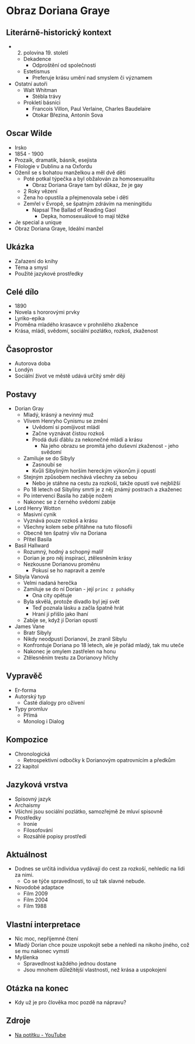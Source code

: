# Obraz Doriana Graye

## Literárně-historický kontext
- 2. polovina 19. století
    - Dekadence
        - Odproštění od společnosti
    - Estetismus
        - Preferuje krásu umění nad smyslem či významem
- Ostatní autoři
    - Walt Whitman
        - Stébla trávy
    - Prokletí básníci
        - Francois Villon, Paul Verlaine, Charles Baudelaire
        - Otokar Březina, Antonín Sova

## Oscar Wilde
- Irsko
- 1854 - 1900
- Prozaik, dramatik, básník, esejista
- Filologie v Dublinu a na Oxfordu
- Oženil se s bohatou manželkou a měl dvě děti
    - Poté potkal týpečka a byl obžalován za homosexualitu
        - Obraz Doriana Graye tam byl důkaz, že je gay
    - 2 Roky vězení
    - Žena ho opustila a přejmenovala sebe i děti
    - Zemřel v Evropě, se špatným zdrávím na meningitidu
        - Napsal The Ballad of Reading Gaol
            - Depka, homosexuálové to mají těžké
- Je special a unique
- Obraz Doriana Graye, Ideální manžel

## Ukázka
- Zařazení do knihy
- Téma a smysl
- Použité jazykové prostředky

## Celé dílo
- 1890
- Novela s hororovými prvky
- Lyriko-epika
- Proměna mladého krasavce v prohnilého zkažence
- Krása, mládí, svědomí, sociální pozlátko, rozkoš, zkaženost

## Časoprostor
- Autorova doba
- Londýn
- Sociální život ve městě udává určitý směr ději

## Postavy
- Dorian Gray
    - Mladý, krásný a nevinný muž
    - Vlivem Henryho Cynismu se změní
        - Uvědomí si pomíjivost mládí
        - Začne vyznávat čistou rozkoš
        - Prodá duši ďáblu za nekonečné mládí a krásu
            - Na jeho obrazu se promítá jeho duševní zkaženost - jeho svědomí
    - Zamiluje se do Sibyly
        - Zasnoubí se
        - Kvůli Sibyliným horším hereckým výkonům ji opustí
    - Stejným způsobem nechává všechny za sebou
        - Nebo je stáhne na cestu za rozkoší, takže opustí své nejbližší
    - Po 18 letech od Sibyliny smrti je z něj známý postrach a zkaženec
    - Po intervenci Basila ho zabije nožem
    - Nakonec se z černého svědomí zabije
- Lord Henry Wotton
    - Masivní cynik
    - Vyznává pouze rozkoš a krásu
    - Všechny kolem sebe přitáhne na tuto filosofii
    - Obecně ten špatný vliv na Doriana
    - Přítel Basila
- Basil Hallward
    - Rozumný, hodný a schopný malíř
    - Dorian je pro něj inspirací, ztělesněním krásy
    - Nezkousne Dorianovu proměnu
        - Pokusí se ho napravit a zemře
- Sibyla Vanová
    - Velmi nadaná herečka
    - Zamiluje se do ní Dorian - její `princ z pohádky`
        - Ona city opětuje
    - Byla skvělá, protože divadlo byl její svět
        - Teď poznala lásku a začla špatně hrát
        - Hraní jí přišlo jako lhaní
    - Zabije se, když jí Dorian opustí
- James Vane
    - Bratr Sibyly
    - Nikdy neodpustí Dorianovi, že zranil Sibylu
    - Konfrontuje Doriana po 18 letech, ale je pořád mladý, tak mu uteče
    - Nakonec je omylem zastřelen na honu
    - Ztělesněním trestu za Dorianovy hříchy

## Vypravěč
- Er-forma
- Autorský typ  
    - Časté dialogy pro oživení
- Typy promluv
    - Přímá
    - Monolog i Dialog

## Kompozice
- Chronologická
    - Retrospektivní odbočky k Dorianovým opatrovnícím a předkům
- 22 kapitol

## Jazyková vrstva
- Spisovný jazyk
- Archaismy
- Všichni jsou sociální pozlátko, samozřejmě že mluví spisovně
- Prostředky
    - Ironie
    - Filosofování
    - Rozsáhlé popisy prostředí

## Aktuálnost
- Dodnes se určitá individua vydávají do cest za rozkoší, nehledíc na lidi za nimi.
    - Co se týče spravedlnosti, to už tak slavné nebude.
- Novodobé adaptace
    - Film 2009
    - Film 2004
    - Film 1988

## Vlastní interpretace
- Nic moc, nepříjemné čtení
- Mladý Dorian chce pouze uspokojit sebe a nehledí na nikoho jiného, což se mu nakonec vymstí
- Myšlenka
    - Spravedlnost každého jednou dostane
    - Jsou mnohem důležitější vlastnosti, než krása a uspokojení

## Otázka na konec
- Kdy už je pro člověka moc pozdě na nápravu?

## Zdroje

- [Na potítku - YouTube](https://www.youtube.com/watch?v=7IW4NilfdKs)